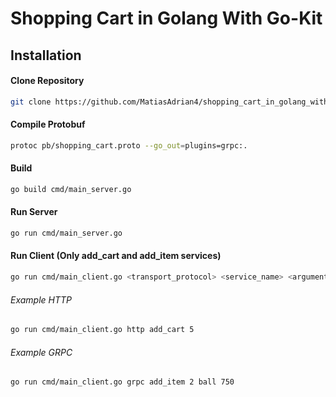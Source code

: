 # Shopping Cart in Golang With Go-Kit

## Installation

#### Clone Repository
```bash
git clone https://github.com/MatiasAdrian4/shopping_cart_in_golang_with_go_kit.git
```

#### Compile Protobuf
```bash
protoc pb/shopping_cart.proto --go_out=plugins=grpc:.
```

#### Build
```bash
go build cmd/main_server.go
```

#### Run Server
```bash
go run cmd/main_server.go
```

#### Run Client (Only add_cart and add_item services)
```bash
go run cmd/main_client.go <transport_protocol> <service_name> <arguments>
```
###### Example HTTP
```bash
go run cmd/main_client.go http add_cart 5
```
###### Example GRPC
```bash
go run cmd/main_client.go grpc add_item 2 ball 750
```

